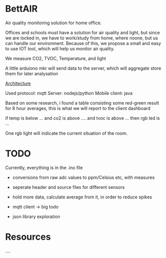 # BettAIR

Air quality monitoring solution for home office.

Offices and schools must have a solution for air quality and light, but since we are locked in, we have to work/study from home, where noone, but us can handle our environment. Because of this, we propose a small and easy to use IOT tool, which will help us monitor air quality.


We measure CO2, TVOC, Temperature, and light

A little arduiono mkr will send data to the server, which will aggregate store them for later analysation

[Architecture](arch.pdf)

Used protocol: mqtt
Server: nodejs/python
Mobile client: java

Based on some research, i found a table consisting some red-green result for 8 hour averages, this is what we will report to the client dashboard

if temp is below ... and co2 is above .... and tvoc is above ... then rgb led is ...

One rgb light will indicate the current situation of the room.

# TODO

Currently, everything is in the .ino file 

- conversions from raw adc values to ppm/Celsius etc, with measures 
- seperate header and source files for different sensors
- hold more data, calculate average from it, in order to reduce spikes

- mqtt client  -> big todo
- json library exploration

# Resources 
....
